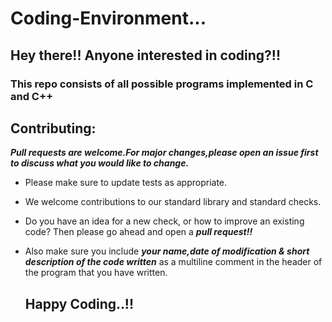 # Coding-Environment... 
## Hey there!! Anyone interested in coding?!!
### This repo consists of all possible programs implemented in C and C++

## Contributing:
***Pull requests are welcome.For major changes,please open an issue first to discuss what you would like to change.***
- Please make sure to update tests as appropriate.
- We welcome contributions to our standard library and standard checks. 
- Do you have an idea for a new check, or how to improve an existing code? Then please go ahead and open a ***pull request!!***
- Also make sure you include ***your name,date of modification & short description of the code written*** as a multiline comment in the header of the program that you have written.
                  
  ## Happy Coding..!!                 
